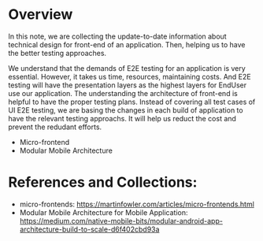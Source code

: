 # Overview
In this note, we are collecting the update-to-date information about technical design for front-end of an application.
Then, helping us to have the better testing approaches.

We understand that the demands of E2E testing for an application is very essential. However, it takes us time, resources, maintaining costs.
And E2E testing will have the presentation layers as the highest layers for EndUser use our application.
The understanding the architecture of front-end is helpful to have the proper testing plans. Instead of covering all test cases of UI E2E testing, we are basing the changes in each build of application to have the relevant testing approachs. 
It will help us reduct the cost and prevent the redudant efforts.

+ Micro-frontend
+ Modular Mobile Architecture

# References and Collections:
- micro-frontends: https://martinfowler.com/articles/micro-frontends.html
- Modular Mobile Architecture for Mobile Application: https://medium.com/native-mobile-bits/modular-android-app-architecture-build-to-scale-d6f402cbd93a